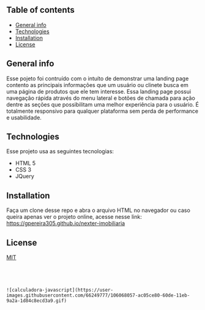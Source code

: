 

## Table of contents
* [General info](#general-info)
* [Technologies](#technologies)
* [Installation](#Installation)
* [License](#License)

## General info
Esse pojeto foi contruído com o  intuíto de demonstrar  uma  landing page contento as principais informações que um usuário ou clinete busca em uma página de produtos que 
ele tem interesse. Essa landing page possui navegação rápida através do menu lateral e botões de chamada para ação dentre as seções que possibilitam  uma melhor experiência 
para o usuário. 
É totalmente responsivo para qualquer plataforma sem perda de performance e usabilidade.
	
## Technologies
Esse projeto usa as seguintes tecnologias:
* HTML 5
* CSS 3 
* JQuery
	
## Installation
Faça um clone desse repo e abra o arquivo HTML no navegador ou caso queira apenas ver o projeto online, acesse nesse link:  https://gpereira305.github.io/nexter-imobiliaria
 

## License
[MIT](https://choosealicense.com/licenses/mit/)

```




![calculadora-javascript](https://user-images.githubusercontent.com/66249777/106068057-ac05ce80-60de-11eb-9a2a-1d84c8ecd3a9.gif)
